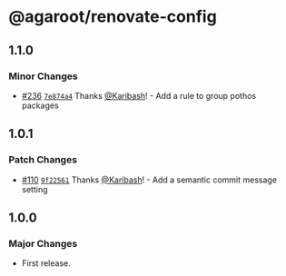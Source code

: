 # @agaroot/renovate-config

## 1.1.0

### Minor Changes

- [#236](https://github.com/agaroot-technologies/renovate-config/pull/236) [`7e874a4`](https://github.com/agaroot-technologies/renovate-config/commit/7e874a495532b249a3cf7b1123eb52df50628f7e) Thanks [@Karibash](https://github.com/Karibash)! - Add a rule to group pothos packages

## 1.0.1

### Patch Changes

- [#110](https://github.com/agaroot-technologies/renovate-config/pull/110) [`9f22561`](https://github.com/agaroot-technologies/renovate-config/commit/9f22561d650a81ba578f9a4b6382cbc7e4243a79) Thanks [@Karibash](https://github.com/Karibash)! - Add a semantic commit message setting

## 1.0.0

### Major Changes

- First release.
